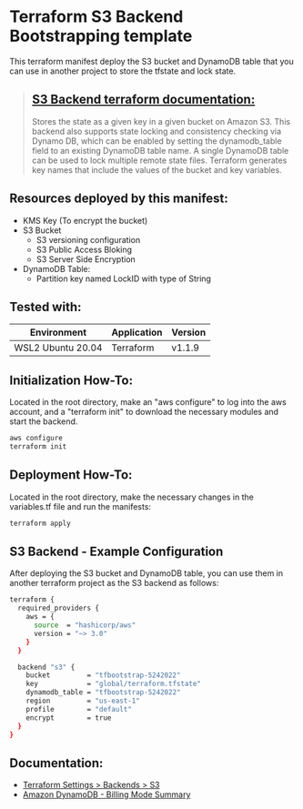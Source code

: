 # Terraform S3 Backend Bootstrapping template

This terraform manifest deploy the S3 bucket and DynamoDB table that you can use in another project to store the tfstate and lock state. 

>## [S3 Backend terraform documentation:](https://www.terraform.io/language/settings/backends/s3)
>
>Stores the state as a given key in a given bucket on Amazon S3. This backend also supports state locking and consistency checking via Dynamo DB, which can be enabled by setting the dynamodb_table field to an existing DynamoDB table name. A single DynamoDB table can be used to lock multiple remote state files. Terraform generates key names that include the values of the bucket and key variables.

## Resources deployed by this manifest:

- KMS Key (To encrypt the bucket)
- S3 Bucket
    - S3 versioning configuration
    - S3 Public Access Bloking
    - S3 Server Side Encryption
- DynamoDB Table:
    - Partition key named LockID with type of String

## Tested with: 

| Environment | Application | Version  |
| ----------------- |-----------|---------|
| WSL2 Ubuntu 20.04 | Terraform | v1.1.9  |

## Initialization How-To:
Located in the root directory, make an "aws configure" to log into the aws account, and a "terraform init" to download the necessary modules and start the backend.

```bash
aws configure
terraform init
```

## Deployment How-To:

Located in the root directory, make the necessary changes in the variables.tf file and run the manifests:

```bash
terraform apply
```

## S3 Backend - Example Configuration

After deploying the S3 bucket and DynamoDB table, you can use them in another terraform project as the S3 backend as follows:

```bash
terraform {
  required_providers {
    aws = {
      source  = "hashicorp/aws"
      version = "~> 3.0"
    }
  }

  backend "s3" {
    bucket         = "tfbootstrap-5242022"
    key            = "global/terraform.tfstate"
    dynamodb_table = "tfbootstrap-5242022"
    region         = "us-east-1"
    profile        = "default"
    encrypt        = true
  }
}
```

## Documentation:

- [Terraform Settings > Backends > S3](https://www.terraform.io/language/settings/backends/s3)
- [Amazon DynamoDB - Billing Mode Summary](https://docs.aws.amazon.com/amazondynamodb/latest/APIReference/API_BillingModeSummary.html)
